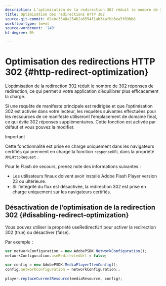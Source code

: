 ```yaml
---
description: L’optimisation de la redirection 302 réduit le nombre de 302 réponses de redirection, ce qui permet à votre application d’équilibrer plus efficacement la charge.
title: Optimisation des redirections HTTP 302
source-git-commit: 02ebc3548a254b2a6554f1ab34afbb3ea5f09bb8
workflow-type: tm+mt
source-wordcount: '149'
ht-degree: 0%

---
```


# Optimisation des redirections HTTP 302 {#http-redirect-optimization}

L’optimisation de la redirection 302 réduit le nombre de 302 réponses de redirection, ce qui permet à votre application d’équilibrer plus efficacement la charge.

Si une requête de manifeste principale est redirigée et que l’optimisation 302 est activée dans votre lecteur, les requêtes suivantes effectuées pour les ressources de ce manifeste utiliseront l’emplacement de domaine final, ce qui évite 302 réponses supplémentaires. Cette fonction est activée par défaut et vous pouvez la modifier.

>[!IMPORTANT]
>
>Cette fonctionnalité est prise en charge uniquement dans les navigateurs certifiés qui prennent en charge la fonction `responseURL` dans la propriété `XMLHttpRequest` .

Pour le Flash de secours, prenez note des informations suivantes :

* Les utilisateurs finaux doivent avoir installé Adobe Flash Player version 23 ou ultérieure.
* Si l’intégrité du flux est désactivée, la redirection 302 est prise en charge uniquement sur les navigateurs certifiés.

## Désactivation de l’optimisation de la redirection 302 {#disabling-redirect-optimization}

Vous pouvez utiliser la propriété useRedirectUrl pour activer la redirection 302 (true) ou désactiver (false).

Par exemple :

```js
var networkConfiguration = new AdobePSDK.NetworkConfiguration(); 
networkConfiguration.useRedirectedUrl = false; 
 
var config = new AdobePSDK.MediaPlayerItemConfig(); 
config.networkConfiguration = networkConfiguration;; 
 
player.replaceCurrentResource(mediaResource, config);
```
